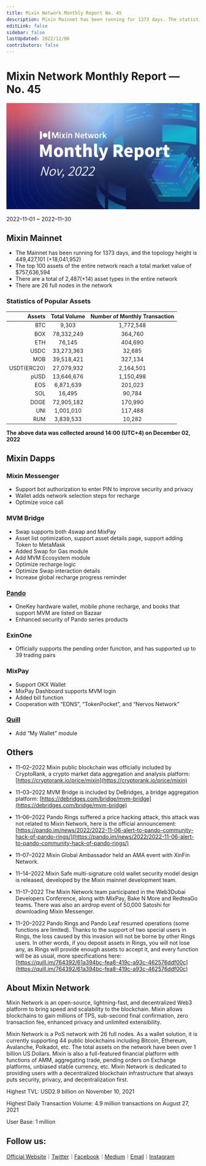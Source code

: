 ```yaml
---
title: Mixin Network Monthly Report No. 45
description: Mixin Mainnet has been running for 1373 days. The statistics of popular assets are listed. Ecosystem development, with MVM Bridge, Pando, Mixpay, Quill and other news and events are listed.
editLink: false
sidebar: false
lastUpdated: 2022/12/06
contributors: false
---
```

# Mixin Network Monthly Report — No. 45

![monthly-report](./monthly-45.png)

2022–11–01 ~ 2022–11–30

## Mixin Mainnet

- The Mainnet has been running for 1373 days, and the topology height is 449,427,101 (+18,041,952)
- The top 100 assets of the entire network reach a total market value of $757,636,594
- There are a total of 2,487(+14) asset types in the entire network
- There are 26 full nodes in the network

### Statistics of Popular Assets

| Assets     | Total Volume | Number of Monthly Transaction |
|----------:|:----------------------:|:---------:|
| BTC        | 9,303                  |	1,772,548 | 
| BOX	       | 78,332,249             | 364,760   |
| ETH      	 | 76,145               	| 404,690   |
| USDC       | 33,273,363	            | 32,685    |
| MOB        | 39,518,421             |	327,134   |
| USDT(ERC20)| 27,079,932           	| 2,164,501 |
| pUSD	     | 13,646,676	            | 1,150,498 |
| EOS        | 6,871,639            	| 201,023   |
| SOL	       | 16,495	                | 90,784    |
| DOGE	     | 72,905,182	            | 170,990   |
| UNI        | 1,001,010	            | 117,488   |
| RUM        | 3,839,533            	| 10,282    |
  **The above data was collected around 14:00 (UTC+4) on December 02, 2022**

## Mixin Dapps

### Mixin Messenger

- Support bot authorization to enter PIN to improve security and privacy
- Wallet adds network selection steps for recharge
- Optimize voice call

### MVM Bridge

- Swap supports both 4swap and MixPay
- Asset list optimization, support asset details page, support adding Token to MetaMask
- Added Swap for Gas module
- Add MVM Ecosystem module
- Optimize recharge logic
- Optimize Swap interaction details
- Increase global recharge progress reminder

### [Pando](https://pando.im/)

- OneKey hardware wallet, mobile phone recharge, and books that support MVM are listed on Bazaar
- Enhanced security of Pando series products

### ExinOne

- Officially supports the pending order function, and has supported up to 39 trading pairs

### MixPay

- Support OKX Wallet
- MixPay Dashboard supports MVM login
- Added bill function
- Cooperation with “EDNS”, “TokenPocket”, and “Nervos Network”

### [Quill](https://quill.im/)

- Add “My Wallet” module

## Others

- 11–02–2022
Mixin public blockchain was officially included by CryptoRank, a crypto market data aggregation and analysis platform: [https://cryptorank.io/price/mixin](https://cryptorank.io/price/mixin)

- 11–03–2022
MVM Bridge is included by DeBridges, a bridge aggregation platform: [https://debridges.com/bridge/mvm-bridge](https://debridges.com/bridge/mvm-bridge)

- 11–06–2022
Pando Rings suffered a price hacking attack, this attack was not related to Mixin Network, here is the official announcement: [https://pando.im/news/2022/2022-11-06-alert-to-pando-community-hack-of-pando-rings/](https://pando.im/news/2022/2022-11-06-alert-to-pando-community-hack-of-pando-rings/)

- 11–07–2022
Mixin Global Ambassador held an AMA event with XinFin Network.

- 11–14–2022
Mixin Safe multi-signature cold wallet security model design is released, developed by the Mixin mainnet development team.

- 11–17–2022
The Mixin Network team participated in the Web3Dubai Developers Conference, along with MixPay, Bake N More and RedteaGo teams. There was also an airdrop event of 50,000 Satoshi for downloading Mixin Messenger.

- 11–20–2022
Pando Rings and Pando Leaf resumed operations (some functions are limited). Thanks to the support of two special users in Rings, the loss caused by this invasion will not be borne by other Rings users. In other words, if you deposit assets in Rings, you will not lose any, as Rings will provide enough assets to accept it, and every function will be as usual, more specifications here: [https://quill.im/764392/61a394bc-fea8-419c-a93c-462576ddf00c](https://quill.im/764392/61a394bc-fea8-419c-a93c-462576ddf00c)
  
## About Mixin Network

Mixin Network is an open-source, lightning-fast, and decentralized Web3 platform to bring speed and scalability to the blockchain. Mixin allows blockchains to gain millions of TPS, sub-second final confirmation, zero transaction fee, enhanced privacy and unlimited extensibility.

Mixin Network is a PoS network with 26 full nodes. As a wallet solution, it is currently supporting 44 public blockchains including Bitcoin, Ethereum, Avalanche, Polkadot, etc. The total assets on the network have been over 1 billion US Dollars. Mixin is also a full-featured financial platform with functions of AMM, aggregating trade, pending orders on Exchange platforms, unbiased stable currency, etc. Mixin Network is dedicated to providing users with a decentralized blockchain infrastructure that always puts security, privacy, and decentralization first.

Highest TVL: USD2.9 billion on November 10, 2021

Highest Daily Transaction Volume: 4.9 million transactions on August 27, 2021

User Base: 1 million

## Follow us:

[Official Website](https://mixin.one/)｜[Twitter](https://twitter.com/Mixin_Network)｜[Facebook](https://www.facebook.com/MixinNetwork)｜[Medium](https://medium.com/mixinnetwork)｜[Email](contact@mixin.one)｜[Instagram](https://instagram.com/mixinnetwork)
